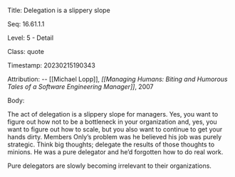 Title:  Delegation is a slippery slope

Seq:    16.61.1.1

Level:  5 - Detail

Class:  quote

Timestamp: 20230215190343

Attribution: -- [[Michael Lopp]], *[[Managing Humans: Biting and Humorous Tales of a Software Engineering Manager]]*, 2007

Body:

The act of delegation is a slippery slope for managers. Yes, you want to figure out how not to be a bottleneck in your organization and, yes, you want to figure out how to scale, but you also want to continue to get your hands dirty. Members Only’s problem was he believed his job was purely strategic. Think big thoughts; delegate the results of those thoughts to minions. He was a pure delegator and he’d forgotten how to do real work.

Pure delegators are slowly becoming irrelevant to their organizations.
